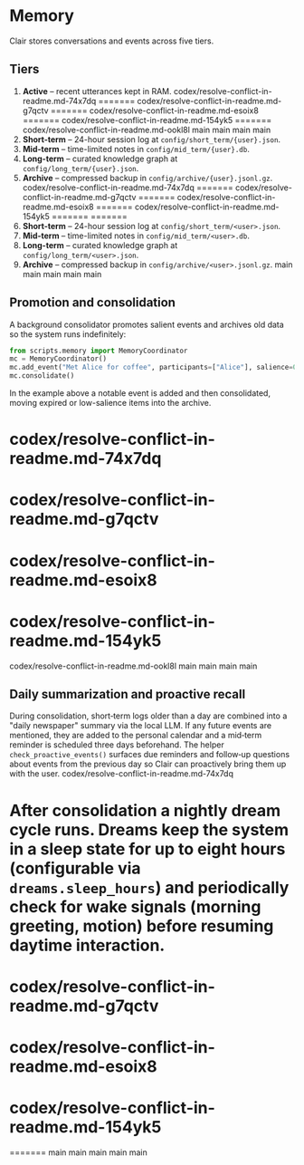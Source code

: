 # Memory

Clair stores conversations and events across five tiers.

## Tiers

1. **Active** – recent utterances kept in RAM.
 codex/resolve-conflict-in-readme.md-74x7dq
=======
 codex/resolve-conflict-in-readme.md-g7qctv
=======
 codex/resolve-conflict-in-readme.md-esoix8
=======
codex/resolve-conflict-in-readme.md-154yk5
=======
 codex/resolve-conflict-in-readme.md-ookl8l
main
 main
 main
 main
2. **Short-term** – 24-hour session log at `config/short_term/{user}.json`.
3. **Mid-term** – time-limited notes in `config/mid_term/{user}.db`.
4. **Long-term** – curated knowledge graph at `config/long_term/{user}.json`.
5. **Archive** – compressed backup in `config/archive/{user}.jsonl.gz`.
 codex/resolve-conflict-in-readme.md-74x7dq
=======
 codex/resolve-conflict-in-readme.md-g7qctv
=======
 codex/resolve-conflict-in-readme.md-esoix8
=======
 codex/resolve-conflict-in-readme.md-154yk5
=======
=======
2. **Short-term** – 24-hour session log at `config/short_term/<user>.json`.
3. **Mid-term** – time-limited notes in `config/mid_term/<user>.db`.
4. **Long-term** – curated knowledge graph at `config/long_term/<user>.json`.
5. **Archive** – compressed backup in `config/archive/<user>.jsonl.gz`.
 main
 main
 main
 main
 main

## Promotion and consolidation

A background consolidator promotes salient events and archives old data so the
system runs indefinitely:

```python
from scripts.memory import MemoryCoordinator
mc = MemoryCoordinator()
mc.add_event("Met Alice for coffee", participants=["Alice"], salience=0.9)
mc.consolidate()
```

In the example above a notable event is added and then consolidated, moving
expired or low-salience items into the archive.

 codex/resolve-conflict-in-readme.md-74x7dq
=======
 codex/resolve-conflict-in-readme.md-g7qctv
=======
 codex/resolve-conflict-in-readme.md-esoix8
=======
 codex/resolve-conflict-in-readme.md-154yk5
=======
 codex/resolve-conflict-in-readme.md-ookl8l
 main
 main
 main
 main
## Daily summarization and proactive recall

During consolidation, short‑term logs older than a day are combined into a
"daily newspaper" summary via the local LLM. If any future events are mentioned,
they are added to the personal calendar and a mid‑term reminder is scheduled
three days beforehand. The helper `check_proactive_events()` surfaces due
reminders and follow‑up questions about events from the previous day so Clair
can proactively bring them up with the user.
 codex/resolve-conflict-in-readme.md-74x7dq

After consolidation a nightly dream cycle runs. Dreams keep the system in a
sleep state for up to eight hours (configurable via `dreams.sleep_hours`) and
periodically check for wake signals (morning greeting, motion) before resuming
daytime interaction.
=======
 codex/resolve-conflict-in-readme.md-g7qctv
=======
 codex/resolve-conflict-in-readme.md-esoix8
=======
 codex/resolve-conflict-in-readme.md-154yk5
=======
=======
 main
 main
 main
 main
 main

